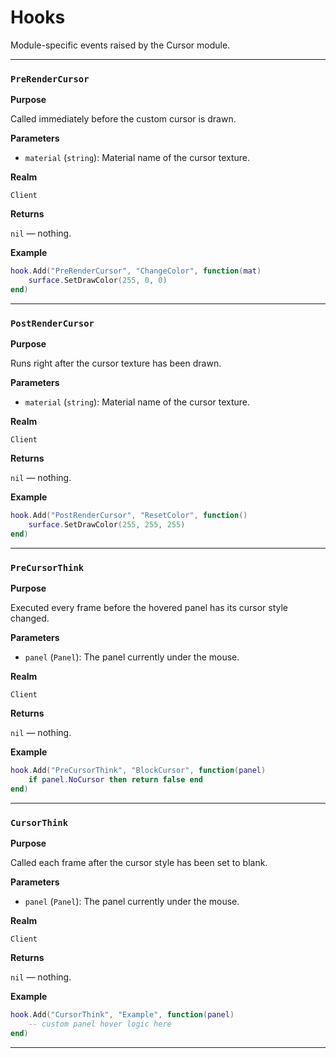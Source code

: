 # Hooks

Module-specific events raised by the Cursor module.

---

### `PreRenderCursor`

**Purpose**

Called immediately before the custom cursor is drawn.

**Parameters**

* `material` (`string`): Material name of the cursor texture.

**Realm**

`Client`

**Returns**

`nil` — nothing.

**Example**

```lua
hook.Add("PreRenderCursor", "ChangeColor", function(mat)
    surface.SetDrawColor(255, 0, 0)
end)
```

---

### `PostRenderCursor`

**Purpose**

Runs right after the cursor texture has been drawn.

**Parameters**

* `material` (`string`): Material name of the cursor texture.

**Realm**

`Client`

**Returns**

`nil` — nothing.

**Example**

```lua
hook.Add("PostRenderCursor", "ResetColor", function()
    surface.SetDrawColor(255, 255, 255)
end)
```

---

### `PreCursorThink`

**Purpose**

Executed every frame before the hovered panel has its cursor style changed.

**Parameters**

* `panel` (`Panel`): The panel currently under the mouse.

**Realm**

`Client`

**Returns**

`nil` — nothing.

**Example**

```lua
hook.Add("PreCursorThink", "BlockCursor", function(panel)
    if panel.NoCursor then return false end
end)
```

---

### `CursorThink`

**Purpose**

Called each frame after the cursor style has been set to blank.

**Parameters**

* `panel` (`Panel`): The panel currently under the mouse.

**Realm**

`Client`

**Returns**

`nil` — nothing.

**Example**

```lua
hook.Add("CursorThink", "Example", function(panel)
    -- custom panel hover logic here
end)
```

---

